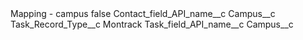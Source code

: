 <?xml version="1.0" encoding="UTF-8"?>
<CustomMetadata xmlns="http://soap.sforce.com/2006/04/metadata" xmlns:xsi="http://www.w3.org/2001/XMLSchema-instance" xmlns:xsd="http://www.w3.org/2001/XMLSchema">
    <label>Mapping - campus</label>
    <protected>false</protected>
    <values>
        <field>Contact_field_API_name__c</field>
        <value xsi:type="xsd:string">Campus__c</value>
    </values>
    <values>
        <field>Task_Record_Type__c</field>
        <value xsi:type="xsd:string">Montrack</value>
    </values>
    <values>
        <field>Task_field_API_name__c</field>
        <value xsi:type="xsd:string">Campus__c</value>
    </values>
</CustomMetadata>
